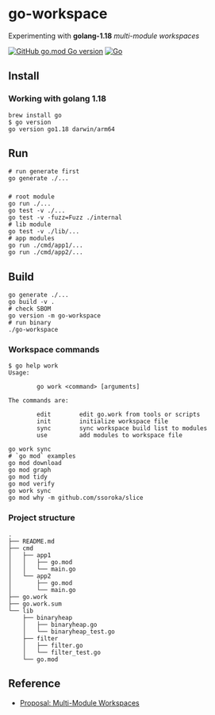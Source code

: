 # go-workspace

Experimenting with **golang-1.18** _multi-module workspaces_

[![GitHub go.mod Go version](https://img.shields.io/github/go-mod/go-version/xmlking/go-workspace)](https://github.com/xmlking/go-workspace/blob/main/go.mod)
[![Go](https://github.com/xmlking/go-workspace/actions/workflows/go.yml/badge.svg)](https://github.com/xmlking/go-workspace/actions/workflows/go.yml)


## Install

### Working with golang 1.18


```shell
brew install go 
$ go version 
go version go1.18 darwin/arm64
```

## Run

```shell
# run generate first
go generate ./...
```

###
```shell
# root module
go run ./...
go test -v ./... 
go test -v -fuzz=Fuzz ./internal
# lib module
go test -v ./lib/...
# app modules
go run ./cmd/app1/...
go run ./cmd/app2/...
```

## Build

```shell
go generate ./...
go build -v .
# check SBOM
go version -m go-workspace
# run binary
./go-workspace
```
### Workspace commands

```
$ go help work
Usage:

        go work <command> [arguments]

The commands are:

        edit        edit go.work from tools or scripts
        init        initialize workspace file
        sync        sync workspace build list to modules
        use         add modules to workspace file

```

```shell
go work sync
# `go mod` examples
go mod download
go mod graph
go mod tidy
go mod verify
go work sync
go mod why -m github.com/ssoroka/slice
```

### Project structure 

```
.
├── README.md
├── cmd
│   ├── app1
│   │   ├── go.mod
│   │   └── main.go
│   └── app2
│       ├── go.mod
│       └── main.go
├── go.work
├── go.work.sum
└── lib
    ├── binaryheap
    │   ├── binaryheap.go
    │   └── binaryheap_test.go
    ├── filter
    │   ├── filter.go
    │   └── filter_test.go
    └── go.mod

```

## Reference 
- [Proposal: Multi-Module Workspaces](https://go.googlesource.com/proposal/+/master/design/45713-workspace.md)
